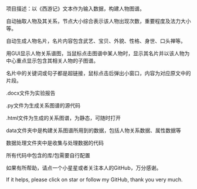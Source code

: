 项目描述：以《西游记》文本作为输入数据，构建人物图谱。

自动抽取人物及其关系，节点大小综合表示该人物出现次数，重要程度及法力大小等。

自动生成人物名片，名片内容包含武艺、宝贝、外貌、性格、身世、口头禅等。

用GUI显示人物关系谱图，当鼠标点击图谱中某人物时，显示其名片并以该人物为中心重点显示包含其相关人物的子图谱。

名片中的关键词或句子都是超链接，鼠标点击后弹出小窗口，内容为对应原文中的片段。

.docx文件为实验报告

.py文件为生成关系图谱的源代码

.html文件为生成的关系图谱，为静态，可随时打开

data文件夹中是构建关系图谱所用到的数据，包括人物关系数据、属性数据等

数据处理文件夹中是收集与处理数据的代码

所有代码中包含的库/包需要自行配置

如果有所帮助，请点一个小星星或者关注本人的GitHub，万分感谢。

If it helps, please click on star or follow my GitHub, thank you very much.
